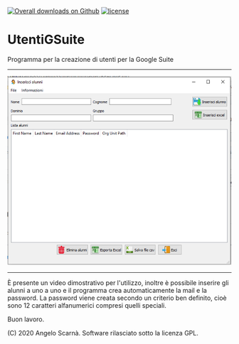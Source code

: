 [![Overall downloads on Github](https://img.shields.io/github/downloads/kratos83/UtentiGSuite/total.svg?maxAge=3600)](https://github.com/kratos83/UtentiGSuite/releases)
[![license](https://img.shields.io/badge/license-GPLv3-green.svg)](LICENSE)

# UtentiGSuite
Programma per la creazione di utenti per la Google Suite

------------------------------------------------------------------------
![ScreenShot](https://github.com/kratos83/UtentiGSuite/blob/master/utenti.PNG)

------------------------------------------------------------------------

È presente un video dimostrativo per l'utilizzo, inoltre è possibile inserire gli alunni a uno a uno 
e il programma crea automaticamente la mail e la password. La password viene creata secondo un criterio
ben definito, cioè sono 12 caratteri alfanumerici compresi quelli speciali.

Buon lavoro.

(C) 2020 Angelo Scarnà. Software rilasciato sotto la licenza GPL. 
